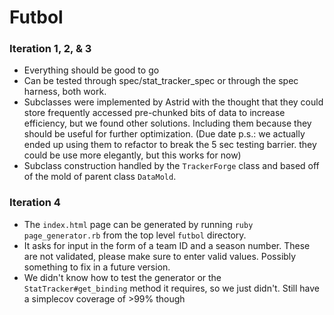 # Futbol

### Iteration 1, 2, & 3
* Everything should be good to go
* Can be tested through spec/stat_tracker_spec or through the spec harness, both work.
* Subclasses were implemented by Astrid with the thought that they could store frequently accessed pre-chunked bits of data to increase efficiency, but we found other solutions. Including them because they should be useful for further optimization. (Due date p.s.: we actually ended up using them to refactor to break the 5 sec testing barrier. they could be use more elegantly, but this works for now)
* Subclass construction handled by the `TrackerForge` class and based off of the mold of parent class `DataMold`.

### Iteration 4
* The `index.html` page can be generated by running `ruby page_generator.rb` from the top level `futbol` directory.
* It asks for input in the form of a team ID and a season number. These are not validated, please make sure to enter valid values. Possibly something to fix in a future version.
* We didn't know how to test the generator or the `StatTracker#get_binding` method it requires, so we just didn't. Still have a simplecov coverage of >99% though
